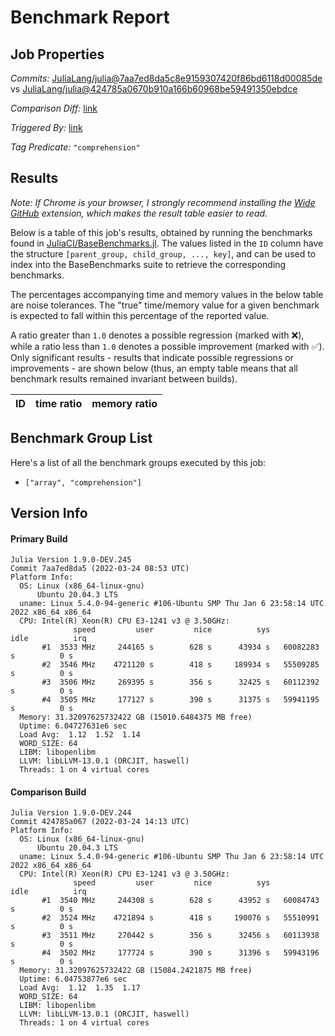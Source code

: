 # Benchmark Report

## Job Properties

*Commits:* [JuliaLang/julia@7aa7ed8da5c8e9159307420f86bd6118d00085de](https://github.com/JuliaLang/julia/commit/7aa7ed8da5c8e9159307420f86bd6118d00085de) vs [JuliaLang/julia@424785a0670b910a166b60968be59491350ebdce](https://github.com/JuliaLang/julia/commit/424785a0670b910a166b60968be59491350ebdce)

*Comparison Diff:* [link](https://github.com/JuliaLang/julia/compare/424785a0670b910a166b60968be59491350ebdce..7aa7ed8da5c8e9159307420f86bd6118d00085de)

*Triggered By:* [link](https://github.com/JuliaLang/julia/pull/44512#issuecomment-1077799387)

*Tag Predicate:* `"comprehension"`

## Results

*Note: If Chrome is your browser, I strongly recommend installing the [Wide GitHub](https://chrome.google.com/webstore/detail/wide-github/kaalofacklcidaampbokdplbklpeldpj?hl=en)
extension, which makes the result table easier to read.*

Below is a table of this job's results, obtained by running the benchmarks found in
[JuliaCI/BaseBenchmarks.jl](https://github.com/JuliaCI/BaseBenchmarks.jl). The values
listed in the `ID` column have the structure `[parent_group, child_group, ..., key]`,
and can be used to index into the BaseBenchmarks suite to retrieve the corresponding
benchmarks.

The percentages accompanying time and memory values in the below table are noise tolerances. The "true"
time/memory value for a given benchmark is expected to fall within this percentage of the reported value.

A ratio greater than `1.0` denotes a possible regression (marked with :x:), while a ratio less
than `1.0` denotes a possible improvement (marked with :white_check_mark:). Only significant results - results
that indicate possible regressions or improvements - are shown below (thus, an empty table means that all
benchmark results remained invariant between builds).

| ID | time ratio | memory ratio |
|----|------------|--------------|

## Benchmark Group List

Here's a list of all the benchmark groups executed by this job:

- `["array", "comprehension"]`

## Version Info

#### Primary Build

```
Julia Version 1.9.0-DEV.245
Commit 7aa7ed8da5 (2022-03-24 08:53 UTC)
Platform Info:
  OS: Linux (x86_64-linux-gnu)
      Ubuntu 20.04.3 LTS
  uname: Linux 5.4.0-94-generic #106-Ubuntu SMP Thu Jan 6 23:58:14 UTC 2022 x86_64 x86_64
  CPU: Intel(R) Xeon(R) CPU E3-1241 v3 @ 3.50GHz: 
              speed         user         nice          sys         idle          irq
       #1  3533 MHz     244165 s        628 s      43934 s   60082283 s          0 s
       #2  3546 MHz    4721120 s        418 s     189934 s   55509285 s          0 s
       #3  3506 MHz     269395 s        356 s      32425 s   60112392 s          0 s
       #4  3505 MHz     177127 s        390 s      31375 s   59941195 s          0 s
  Memory: 31.32097625732422 GB (15010.6484375 MB free)
  Uptime: 6.04727631e6 sec
  Load Avg:  1.12  1.52  1.14
  WORD_SIZE: 64
  LIBM: libopenlibm
  LLVM: libLLVM-13.0.1 (ORCJIT, haswell)
  Threads: 1 on 4 virtual cores

```

#### Comparison Build

```
Julia Version 1.9.0-DEV.244
Commit 424785a067 (2022-03-24 14:13 UTC)
Platform Info:
  OS: Linux (x86_64-linux-gnu)
      Ubuntu 20.04.3 LTS
  uname: Linux 5.4.0-94-generic #106-Ubuntu SMP Thu Jan 6 23:58:14 UTC 2022 x86_64 x86_64
  CPU: Intel(R) Xeon(R) CPU E3-1241 v3 @ 3.50GHz: 
              speed         user         nice          sys         idle          irq
       #1  3540 MHz     244308 s        628 s      43952 s   60084743 s          0 s
       #2  3524 MHz    4721894 s        418 s     190076 s   55510991 s          0 s
       #3  3511 MHz     270442 s        356 s      32456 s   60113938 s          0 s
       #4  3502 MHz     177724 s        390 s      31396 s   59943196 s          0 s
  Memory: 31.32097625732422 GB (15084.2421875 MB free)
  Uptime: 6.04753877e6 sec
  Load Avg:  1.12  1.35  1.17
  WORD_SIZE: 64
  LIBM: libopenlibm
  LLVM: libLLVM-13.0.1 (ORCJIT, haswell)
  Threads: 1 on 4 virtual cores

```
